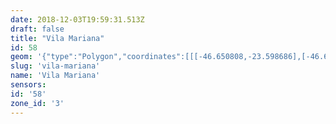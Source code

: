 ```yaml
---
date: 2018-12-03T19:59:31.513Z
draft: false
title: "Vila Mariana"
id: 58
geom: '{"type":"Polygon","coordinates":[[[-46.650808,-23.598686],[-46.648198,-23.599255],[-46.642998,-23.599743],[-46.636459,-23.599688],[-46.629432,-23.599788],[-46.624317,-23.599738],[-46.623586,-23.599825],[-46.621425,-23.595808],[-46.620986,-23.594831],[-46.620446,-23.592541],[-46.619702,-23.588716],[-46.619508,-23.588025],[-46.619164,-23.587223],[-46.61739,-23.584199],[-46.617121,-23.583975],[-46.616792,-23.583804],[-46.615624,-23.583537],[-46.615111,-23.583313],[-46.614719,-23.582952],[-46.614087,-23.581935],[-46.619294,-23.578163],[-46.627915,-23.578243],[-46.627957,-23.578387],[-46.6283,-23.578679],[-46.628584,-23.578793],[-46.628865,-23.578776],[-46.629194,-23.578849],[-46.632516,-23.578561],[-46.632746,-23.578284],[-46.632883,-23.577988],[-46.633025,-23.576819],[-46.633514,-23.575841],[-46.633682,-23.575651],[-46.634174,-23.575632],[-46.634311,-23.575444],[-46.633721,-23.575029],[-46.633851,-23.574993],[-46.635434,-23.575083],[-46.640626,-23.573467],[-46.641804,-23.57304],[-46.643414,-23.571845],[-46.644209,-23.571154],[-46.644393,-23.571376],[-46.649007,-23.567819],[-46.64987,-23.568761],[-46.653603,-23.572195],[-46.652804,-23.573001],[-46.650992,-23.573912],[-46.650685,-23.574155],[-46.650848,-23.576913],[-46.651032,-23.577586],[-46.651193,-23.579144],[-46.651172,-23.579635],[-46.650979,-23.580003],[-46.649409,-23.581582],[-46.649291,-23.582552],[-46.648151,-23.584041],[-46.647782,-23.584635],[-46.647727,-23.585887],[-46.648384,-23.587411],[-46.648115,-23.588825],[-46.64818,-23.588822],[-46.649622,-23.590364],[-46.649688,-23.590713],[-46.649669,-23.59094],[-46.64931,-23.591812],[-46.649166,-23.59197],[-46.648786,-23.592189],[-46.648906,-23.592396],[-46.649837,-23.592313],[-46.650097,-23.592419],[-46.650202,-23.592575],[-46.650266,-23.593266],[-46.650394,-23.593463],[-46.650808,-23.598686]]]}'
slug: 'vila-mariana'
name: 'Vila Mariana'
sensors:
id: '58'
zone_id: '3'
---
```

		